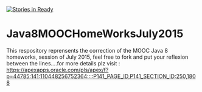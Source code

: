 [![Stories in Ready](https://badge.waffle.io/badrfoot/Java8MOOCHomeWorksJuly2015.png?label=ready&title=Ready)](https://waffle.io/badrfoot/Java8MOOCHomeWorksJuly2015)
# Java8MOOCHomeWorksJuly2015
This respository reprensents the correction of the MOOC Java 8 homeworks, session of July 2015, feel free to fork and put your reflexion between the lines....for more details plz visit : https://apexapps.oracle.com/pls/apex/f?p=44785:141:110448256752364::::P141_PAGE_ID,P141_SECTION_ID:250,1808
